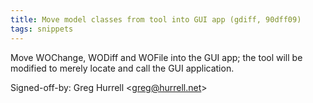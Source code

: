```yaml
---
title: Move model classes from tool into GUI app (gdiff, 90dff09)
tags: snippets
---
```


Move WOChange, WODiff and WOFile into the GUI app; the tool will be modified to merely locate and call the GUI application.

Signed-off-by: Greg Hurrell &lt;greg@hurrell.net&gt;
